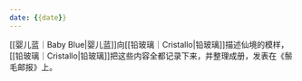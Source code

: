 ```yaml
---
date: {{date}}
---
```

[[婴儿蓝｜Baby Blue|婴儿蓝]]向[[铅玻璃｜Cristallo|铅玻璃]]描述仙境的模样，[[铅玻璃｜Cristallo|铅玻璃]]把这些内容全都记录下来，并整理成册，发表在《鬃毛邮报》上。